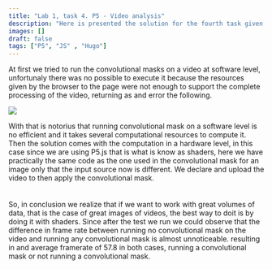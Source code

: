 ```yaml
---
title: "Lab 1, task 4. P5 - Video analysis"
description: "Here is presented the solution for the fourth task given in the first laboratory statement "
images: []
draft: false
tags: ["P5", "JS" , "Hugo"]
---
```


At first we tried to run the convolutional masks on a video at software level, unfortunaly there was no possible to execute it because the resources given by the browser to the page were not enough to support the complete processing of the video, returning as and error the following.

<img src="/images/error.png">

With that is notorius that running convolutional mask on a software level is no efficient and it takes several computational resources to compute it. Then the solution comes with the computation in a hardware level, in this case since we are using P5.js that is what is know as shaders, here we have practically the same code as the one used in the convolutional mask for an image only that the input source now is different. We declare and upload the video to then apply the convolutional mask.

<script src="https://cdnjs.cloudflare.com/ajax/libs/p5.js/1.1.9/p5.js" type="text/javascript"></script>
<div class="centered_div" style="padding-top: 7px" id="video">
    <script src="/js/convolution_video.js" type="text/javascript"></script>  
</div>

So, in conclusion we realize that if we want to work with great volumes of data, that is the case of great images of videos, the best way to doit is by doing it with shaders. Since after the test we run we could observe that the difference in frame rate between running no convolutional mask on the video and running any convolutional mask is almost unnoticeable. resulting in and average framerate of 57.8 in both cases, running a convolutional mask or not running a convolutional mask.
